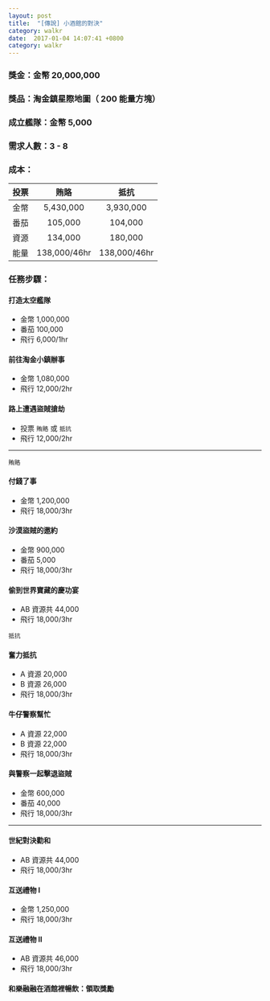 ```yaml
---
layout: post
title:  "[傳說] 小酒館的對決"
category: walkr
date:  2017-01-04 14:07:41 +0800
category: walkr
---
```


### 獎金：金幣 20,000,000

### 獎品：淘金鎮星際地圖（ 200 能量方塊）

### 成立艦隊：金幣 5,000

### 需求人數：3 - 8

### 成本：

   |  投票  |     賄賂      |     抵抗     |
   | :---: | :----------: | :----------: |
   |  金幣  |   5,430,000  |  3,930,000   |
   |  番茄  |    105,000   |   104,000    |
   |  資源  |    134,000   |   180,000    |
   |  能量  | 138,000/46hr | 138,000/46hr |

### 任務步驟：

#### **打造太空艦隊**
  - 金幣 1,000,000
  - 番茄 100,000
  - 飛行 6,000/1hr

#### **前往淘金小鎮辦事**
  - 金幣 1,080,000
  - 飛行 12,000/2hr

#### **路上遭遇盜賊搶劫**
  - 投票 `賄賂` 或 `抵抗`
  - 飛行 12,000/2hr

---

`賄賂`

#### **付錢了事**
  - 金幣 1,200,000
  - 飛行 18,000/3hr

#### **沙漠盜賊的邀約**
  - 金幣 900,000
  - 番茄 5,000
  - 飛行 18,000/3hr

#### **偷到世界寶藏的慶功宴**
  - AB 資源共 44,000
  - 飛行 18,000/3hr

`抵抗`

#### **奮力抵抗**
  - A 資源 20,000
  - B 資源 26,000
  - 飛行 18,000/3hr

#### **牛仔警察幫忙**
  - A 資源 22,000
  - B 資源 22,000
  - 飛行 18,000/3hr

#### **與警察一起擊退盜賊**
  - 金幣 600,000
  - 番茄 40,000
  - 飛行 18,000/3hr

---

#### **世紀對決勸和**
  - AB 資源共 44,000
  - 飛行 18,000/3hr

#### **互送禮物 I**
  - 金幣 1,250,000
  - 飛行 18,000/3hr

#### **互送禮物 II**
  - AB 資源共 46,000
  - 飛行 18,000/3hr

#### **和樂融融在酒館裡暢飲：領取獎勵**

